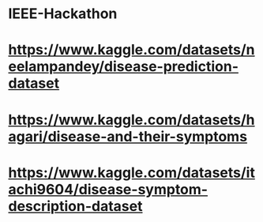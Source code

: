 # IEEE-Hackathon
# https://www.kaggle.com/datasets/neelampandey/disease-prediction-dataset
# https://www.kaggle.com/datasets/hagari/disease-and-their-symptoms
# https://www.kaggle.com/datasets/itachi9604/disease-symptom-description-dataset
